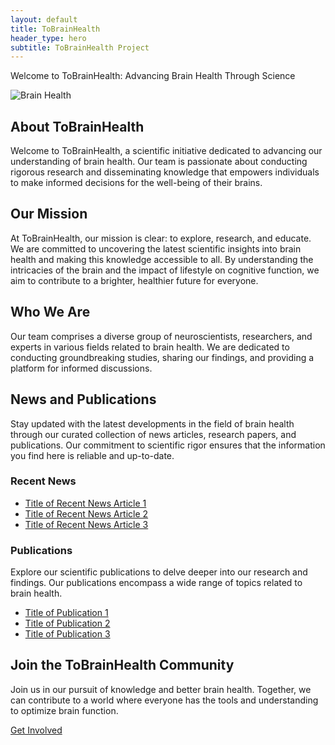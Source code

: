 ```yaml
---
layout: default
title: ToBrainHealth
header_type: hero
subtitle: ToBrainHealth Project
---
```


 Welcome to ToBrainHealth: Advancing Brain Health Through Science

![Brain Health](https://example.com/brain-health-image.jpg)

## About ToBrainHealth

Welcome to ToBrainHealth, a scientific initiative dedicated to advancing our understanding of brain health. Our team is passionate about conducting rigorous research and disseminating knowledge that empowers individuals to make informed decisions for the well-being of their brains.

## Our Mission

At ToBrainHealth, our mission is clear: to explore, research, and educate. We are committed to uncovering the latest scientific insights into brain health and making this knowledge accessible to all. By understanding the intricacies of the brain and the impact of lifestyle on cognitive function, we aim to contribute to a brighter, healthier future for everyone.

## Who We Are

Our team comprises a diverse group of neuroscientists, researchers, and experts in various fields related to brain health. We are dedicated to conducting groundbreaking studies, sharing our findings, and providing a platform for informed discussions.

## News and Publications

Stay updated with the latest developments in the field of brain health through our curated collection of news articles, research papers, and publications. Our commitment to scientific rigor ensures that the information you find here is reliable and up-to-date.

### Recent News

- [Title of Recent News Article 1](#)
- [Title of Recent News Article 2](#)
- [Title of Recent News Article 3](#)

### Publications

Explore our scientific publications to delve deeper into our research and findings. Our publications encompass a wide range of topics related to brain health.

- [Title of Publication 1](#)
- [Title of Publication 2](#)
- [Title of Publication 3](#)

## Join the ToBrainHealth Community

Join us in our pursuit of knowledge and better brain health. Together, we can contribute to a world where everyone has the tools and understanding to optimize brain function.

[Get Involved](#)
